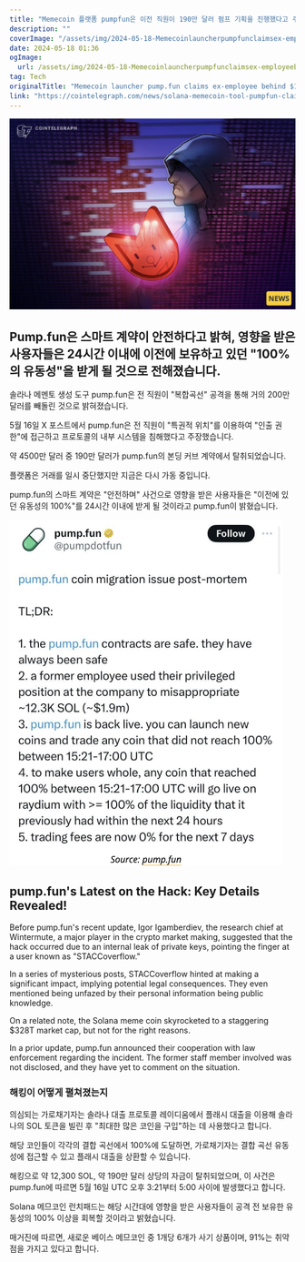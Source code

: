 ```yaml
---
title: "Memecoin 플랫폼 pumpfun은 이전 직원이 190만 달러 펌프 기획을 진행했다고 주장합니다"
description: ""
coverImage: "/assets/img/2024-05-18-Memecoinlauncherpumpfunclaimsex-employeebehind19Mexploit_thumbnail.png"
date: 2024-05-18 01:36
ogImage: 
  url: /assets/img/2024-05-18-Memecoinlauncherpumpfunclaimsex-employeebehind19Mexploit_thumbnail.png
tag: Tech
originalTitle: "Memecoin launcher pump.fun claims ex-employee behind $1.9M exploit"
link: "https://cointelegraph.com/news/solana-memecoin-tool-pumpfun-claims-ex-employee-exploiter"
---
```



![이미지](/assets/img/2024-05-18-Memecoinlauncherpumpfunclaimsex-employeebehind19Mexploit_thumbnail.png)

## Pump.fun은 스마트 계약이 안전하다고 밝혀, 영향을 받은 사용자들은 24시간 이내에 이전에 보유하고 있던 "100%의 유동성"을 받게 될 것으로 전해졌습니다.

솔라나 메멘토 생성 도구 pump.fun은 전 직원이 "복합곡선" 공격을 통해 거의 200만 달러를 빼돌린 것으로 밝혀졌습니다.

5월 16일 X 포스트에서 pump.fun은 전 직원이 "특권적 위치"를 이용하여 "인출 권한"에 접근하고 프로토콜의 내부 시스템을 침해했다고 주장했습니다.

<div class="content-ad"></div>

약 4500만 달러 중 190만 달러가 pump.fun의 본딩 커브 계약에서 탈취되었습니다.

플랫폼은 거래를 일시 중단했지만 지금은 다시 가동 중입니다.

pump.fun의 스마트 계약은 "안전하며" 사건으로 영향을 받은 사용자들은 "이전에 있던 유동성의 100%"를 24시간 이내에 받게 될 것이라고 pump.fun이 밝혔습니다.

![이미지](/assets/img/2024-05-18-Memecoinlauncherpumpfunclaimsex-employeebehind19Mexploit_0.png)

<div class="content-ad"></div>

## pump.fun's Latest on the Hack: Key Details Revealed!

Before pump.fun's recent update, Igor Igamberdiev, the research chief at Wintermute, a major player in the crypto market making, suggested that the hack occurred due to an internal leak of private keys, pointing the finger at a user known as "STACCoverflow."

In a series of mysterious posts, STACCoverflow hinted at making a significant impact, implying potential legal consequences. They even mentioned being unfazed by their personal information being public knowledge.

On a related note, the Solana meme coin skyrocketed to a staggering $328T market cap, but not for the right reasons.

In a prior update, pump.fun announced their cooperation with law enforcement regarding the incident. The former staff member involved was not disclosed, and they have yet to comment on the situation.

<div class="content-ad"></div>

### 해킹이 어떻게 펼쳐졌는지

의심되는 가로채기자는 솔라나 대출 프로토콜 레이디움에서 플래시 대출을 이용해 솔라나의 SOL 토큰을 빌린 후 "최대한 많은 코인을 구입"하는 데 사용했다고 합니다.

해당 코인들이 각각의 결합 곡선에서 100%에 도달하면, 가로채기자는 결합 곡선 유동성에 접근할 수 있고 플래시 대출을 상환할 수 있습니다.

해킹으로 약 12,300 SOL, 약 190만 달러 상당의 자금이 탈취되었으며, 이 사건은 pump.fun에 따르면 5월 16일 UTC 오후 3:21부터 5:00 사이에 발생했다고 합니다.

<div class="content-ad"></div>

Solana 메므코인 런치패드는 해당 시간대에 영향을 받은 사용자들이 공격 전 보유한 유동성의 100% 이상을 회복할 것이라고 밝혔습니다.

매거진에 따르면, 새로운 베이스 메므코인 중 1개당 6개가 사기 상품이며, 91%는 취약점을 가지고 있다고 합니다.